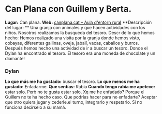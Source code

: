 # Can Plana con Guillem y Berta.
**Lugar:** Can plana.
**Web:** [canplana.cat – Aula d'entorn rural](https://www.canplana.cat/)
**Descripción del lugar: ** Una granja con animales y que hacen actividades con los niños. Nosotros realizamos la busqueda del tesoro.
Descr de lo que hemos hecho: Hemos realizado una visita por la granja donde hemos visto, cobayas, diferentes gallinas, oveja, jabalí, vacas, caballos y burros. Después hemos hecho una actividad de ir a buscar un tesoro. Donde el Dylan ha encontrado el tesoro. El tesoro era una moneda de chocolate  y un diamante!
### Dylan
**Lo que más me ha gustado:**  buscar el tesoro.
**Lo que menos me ha gustado:** Enfadarme.
**Que sentías:** Rabia
**Cuando tengo rabia me apetece:** estar solo.
Però no te gusta estar solo.
Xq me he enfadado? Porque el Guillem no  te ha hecho caso.
Que podrías hacer para no enfadarte?  Aceptar que otro quiera jugar y cederle.el turno, integrarlo y respetarlo. Si no funciona decírselo a su mamá.  



